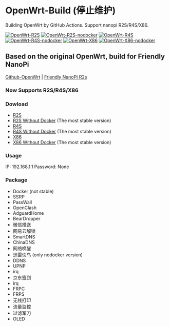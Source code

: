 # OpenWrt-Build (停止维护)
Building OpenWrt by GitHub Actions. Support nanopi R2S/R4S/X86.

[![OpenWrt-R2S](https://github.com/XXXBRIAN/OpenWrt-Build/workflows/OpenWrt-R2S/badge.svg)](https://github.com/XXXBRIAN/OpenWrt-Build/releases/tag/R2S)
[![OpenWrt-R2S-nodocker](https://github.com/XXXBRIAN/OpenWrt-Build/workflows/OpenWrt-R2S-nodocker/badge.svg)](https://github.com/XXXBRIAN/OpenWrt-Build/releases/tag/R2S-nodocker)
[![OpenWrt-R4S](https://github.com/XXXBRIAN/OpenWrt-Build/workflows/OpenWrt-R4S/badge.svg)](https://github.com/XXXBRIAN/OpenWrt-Build/releases/tag/R4S)
[![OpenWrt-R4S-nodocker](https://github.com/XXXBRIAN/OpenWrt-Build/workflows/OpenWrt-R4S-nodocker/badge.svg)](https://github.com/XXXBRIAN/OpenWrt-Build/releases/tag/R4S-nodocker)
[![OpenWrt-X86](https://github.com/XXXBRIAN/OpenWrt-Build/workflows/OpenWrt-X86/badge.svg)](https://github.com/XXXBRIAN/OpenWrt-Build/releases/tag/X86)
[![OpenWrt-X86-nodocker](https://github.com/XXXBRIAN/OpenWrt-Build/workflows/OpenWrt-X86-nodocker/badge.svg)](https://github.com/XXXBRIAN/OpenWrt-Build/releases/tag/X86-nodocker)

## Based on the original OpenWrt, build for Friendly NanoPi
[Github-OpenWrt](https://github.com/openwrt/openwrt) | [Friendly NanoPi R2s](https://wiki.friendlyarm.com/wiki/index.php/NanoPi_R2S)

### Now Supports R2S/R4S/X86

### Dowload
- [R2S](https://github.com/XXXBRIAN/OpenWrt-Build/releases/tag/R2S)
- [R2S Without Docker](https://github.com/XXXBRIAN/OpenWrt-Build/releases/tag/R2S-nodocker) (The most stable version)
- [R4S](https://github.com/XXXBRIAN/OpenWrt-Build/releases/tag/R4S)
- [R4S Without Docker](https://github.com/XXXBRIAN/OpenWrt-Build/releases/tag/R4S-nodocker) (The most stable version)
- [X86](https://github.com/XXXBRIAN/OpenWrt-Build/releases/tag/X86)
- [X86 Without Docker](https://github.com/XXXBRIAN/OpenWrt-Build/releases/tag/X86-nodocker) (The most stable version)

### Usage
IP: 192.168.1.1 
Password: None

### Package
- Docker (not stable)
- SSRP
- PassWall
- OpenClash
- AdguardHome
- BearDropper
- 微信推送
- 网易云解锁
- SmartDNS
- ChinaDNS
- 网络唤醒
- 迅雷快鸟 (only nodocker version)
- DDNS
- UPNP
- irq
- 京东签到
- irq
- FRPC
- FRPS
- 无线打印
- 流量监控
- 过滤军刀
- OLED
